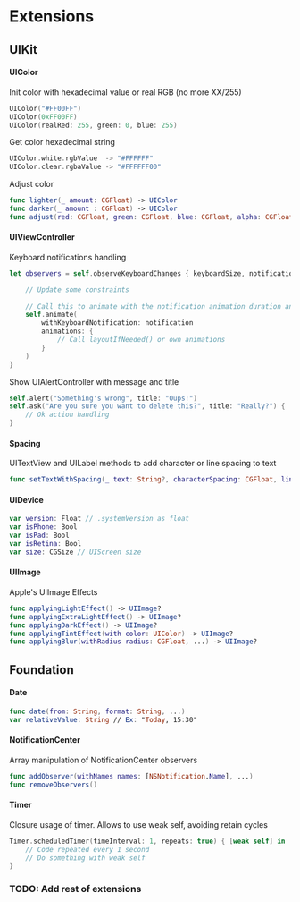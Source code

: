 
# Extensions

## UIKit

#### UIColor

Init color with hexadecimal value or real RGB (no more XX/255)

```swift
UIColor("#FF00FF")
UIColor(0xFF00FF)
UIColor(realRed: 255, green: 0, blue: 255)
```

Get color hexadecimal string

```swift
UIColor.white.rgbValue  -> "#FFFFFF"
UIColor.clear.rgbaValue -> "#FFFFFF00"
```

Adjust color

```swift
func lighter(_ amount: CGFloat) -> UIColor
func darker(_ amount : CGFloat) -> UIColor
func adjust(red: CGFloat, green: CGFloat, blue: CGFloat, alpha: CGFloat) -> UIColor
```

#### UIViewController

Keyboard notifications handling

```swift
let observers = self.observeKeyboardChanges { keyboardSize, notification in

    // Update some constraints
    
    // Call this to animate with the notification animation duration and options
    self.animate(
        withKeyboardNotification: notification
        animations: {
            // Call layoutIfNeeded() or own animations
        }
    )
}
```

Show UIAlertController with message and title

```swift
self.alert("Something's wrong", title: "Oups!")
self.ask("Are you sure you want to delete this?", title: "Really?") {
    // Ok action handling
}
```

#### Spacing

UITextView and UILabel methods to add character or line spacing to text

```swift
func setTextWithSpacing(_ text: String?, characterSpacing: CGFloat, lineSpacing: CGFloat, ...)
```

#### UIDevice

```swift
var version: Float // .systemVersion as float
var isPhone: Bool 
var isPad: Bool
var isRetina: Bool
var size: CGSize // UIScreen size
```

#### UIImage

Apple's UIImage Effects

```swift
func applyingLightEffect() -> UIImage?
func applyingExtraLightEffect() -> UIImage?
func applyingDarkEffect() -> UIImage?
func applyingTintEffect(with color: UIColor) -> UIImage?
func applyingBlur(withRadius radius: CGFloat, ...) -> UIImage?
```

## Foundation

#### Date

```swift
func date(from: String, format: String, ...)
var relativeValue: String // Ex: "Today, 15:30"
```

#### NotificationCenter

Array manipulation of NotificationCenter observers

```swift
func addObserver(withNames names: [NSNotification.Name], ...)
func removeObservers()
```

#### Timer

Closure usage of timer. Allows to use weak self, avoiding retain cycles

```swift
Timer.scheduledTimer(timeInterval: 1, repeats: true) { [weak self] in
    // Code repeated every 1 second
    // Do something with weak self
}
```

### TODO: Add rest of extensions
